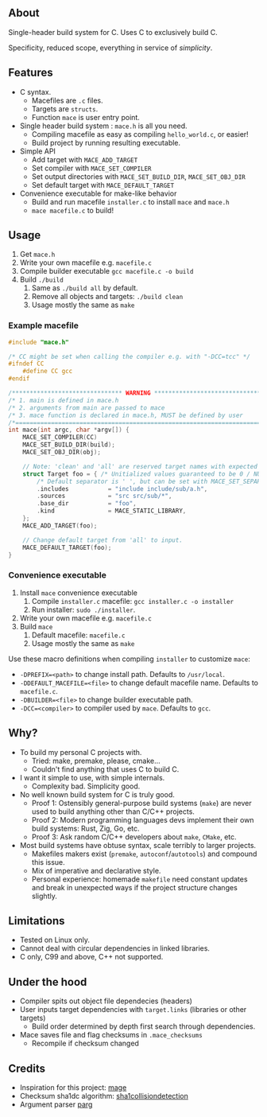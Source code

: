 
## About

Single-header build system for C.
Uses C to exclusively build C.

Specificity, reduced scope, everything in service of *simplicity*. 

## Features
- C syntax.
    - Macefiles are `.c` files.
    - Targets are `structs`. 
    - Function `mace` is user entry point.
- Single header build system : `mace.h` is all you need.
    - Compiling macefile as easy as compiling `hello_world.c`, or easier!
    - Build project by running resulting executable.
- Simple API
    - Add target with `MACE_ADD_TARGET`
    - Set compiler with `MACE_SET_COMPILER`
    - Set output directories with `MACE_SET_BUILD_DIR`, `MACE_SET_OBJ_DIR`
    - Set default target with `MACE_DEFAULT_TARGET`
- Convenience executable for make-like behavior
    - Build and run macefile `installer.c` to install `mace` and `mace.h`
    - `mace macefile.c` to build!

## Usage
1. Get `mace.h`
2. Write your own macefile e.g. `macefile.c`
3. Compile builder executable `gcc macefile.c -o build`
4. Build `./build` 
    1. Same as `./build all` by default.
    2. Remove all objects and targets: `./build clean`
    3. Usage mostly the same as `make`


### Example macefile
```c
#include "mace.h"

/* CC might be set when calling the compiler e.g. with "-DCC=tcc" */
#ifndef CC
    #define CC gcc
#endif

/******************************* WARNING ********************************/
/* 1. main is defined in mace.h                                         */
/* 2. arguments from main are passed to mace                            */
/* 3. mace function is declared in mace.h, MUST be defined by user      */
/*======================================================================*/
int mace(int argc, char *argv[]) {
    MACE_SET_COMPILER(CC)
    MACE_SET_BUILD_DIR(build);
    MACE_SET_OBJ_DIR(obj);

    // Note: 'clean' and 'all' are reserved target names with expected behavior.
    struct Target foo = { /* Unitialized values guaranteed to be 0 / NULL */
        /* Default separator is ' ', but can be set with MACE_SET_SEPARATOR */
        .includes           = "include include/sub/a.h",
        .sources            = "src src/sub/*",
        .base_dir           = "foo",
        .kind               = MACE_STATIC_LIBRARY,
    };
    MACE_ADD_TARGET(foo);

    // Change default target from 'all' to input.
    MACE_DEFAULT_TARGET(foo);
}

```

### Convenience executable
1. Install `mace` convenience executable
    1. Compile `installer.c` macefile: `gcc installer.c -o installer`
    2. Run installer: `sudo ./installer`. 
2. Write your own macefile e.g. `macefile.c`
3. Build `mace`
    1. Default macefile: `macefile.c`
    2. Usage mostly the same as `make`

Use these macro definitions when compiling `installer` to customize `mace`:
- `-DPREFIX=<path>` to change install path. Defaults to `/usr/local`.
- `-DDEFAULT_MACEFILE=<file>` to change default macefile name. Defaults to `macefile.c`.
- `-DBUILDER=<file>` to change builder executable path.
- `-DCC=<compiler>` to compiler used by `mace`. Defaults to `gcc`.

## Why?
- To build my personal C projects with.
    - Tried: make, premake, please, cmake...
    - Couldn't find anything that uses C to build C.
- I want it simple to use, with simple internals.
    - Complexity bad. Simplicity good.
- No well known build system for C is truly good.
    - Proof 1: Ostensibly general-purpose build systems (`make`) are never used to build anything other than C/C++ projects.
    - Proof 2: Modern programming languages devs implement their own build systems: Rust, Zig, Go, etc.
    - Proof 3: Ask random C/C++ developers about `make`, `CMake`, etc.
- Most build systems have obtuse syntax, scale terribly to larger projects.
    - Makefiles makers exist (`premake`, `autoconf`/`autotools`) and compound this issue.
    - Mix of imperative and declarative style.
    - Personal experience: homemade `makefile` need constant updates and break in unexpected ways if the project structure changes slightly.

## Limitations
- Tested on Linux only.
- Cannot deal with circular dependencies in linked libraries.
- C only, C99 and above, C++ not supported.

## Under the hood
- Compiler spits out object file dependecies (headers)
- User inputs target dependencies with `target.links` (libraries or other targets)
    - Build order determined by depth first search through dependencies.
- Mace saves file and flag checksums in `.mace_checksums`
    - Recompile if checksum changed

## Credits
- Inspiration for this project: [mage](https://github.com/magefile/mage)
- Checksum sha1dc algorithm: [sha1collisiondetection](https://github.com/cr-marcstevens/sha1collisiondetection)
- Argument parser [parg](https://github.com/jibsen/parg)
